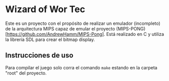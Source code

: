 # Wizard of Wor Tec
Este es un proyecto con el propósito de realizar un emulador (incompleto) de la arquitectura MIPS capaz de emular el proyecto (MIPS-PONG)[https://github.com/AndrewHamm/MIPS-Pong]. Está realizado en C y utiliza la librería SDL para crear el bitmap display.

## Instrucciones de uso
Para compilar el juego solo corra el comando `make` estando en la carpeta "root" del proyecto.
